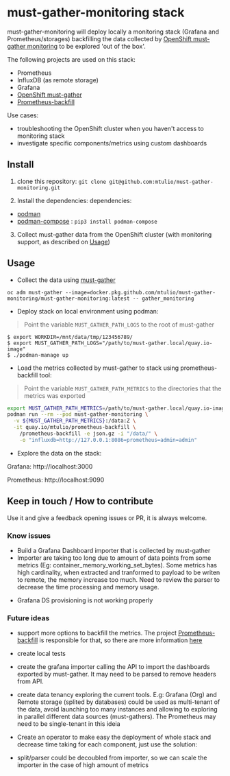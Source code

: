 # must-gather-monitoring stack

must-gather-monitoring will deploy locally a monitoring stack (Grafana and Prometheus/storages) backfilling the data collected by [OpenShift must-gather monitoring](https://github.com/mtulio/must-gather-monitoring/tree/master/must-gather) to be explored 'out of the box'.

The following projects are used on this stack:
- Prometheus
- InfluxDB (as remote storage)
- Grafana
- [OpenShift must-gather](https://github.com/openshift/must-gather/pull/214)
- [Prometheus-backfill](https://github.com/mtulio/prometheus-backfill)

Use cases:
- troubleshooting the OpenShift cluster when you haven't access to monitoring stack
- investigate specific components/metrics using custom dashboards

<!--
## Components

- data-importer: monitor custom storage path looking to extract metrics to must-gather and leave it available to be imported by a backend plugin (influxdb)
1) uploads watcher : container to watch /data/uploads dir and extract metrics files from must-gather.
2) metrics watcher: container to watch /data/metrics gzip metrics' file exported from must-gather
3) backend importer: tsdb parser and importer
4) grafana importer: dashboard importer
- Prometheus: static config reading metrics from remote storage (backfilling metrics to Prometheus, is not available, ATM, so we choosed one simple available RW remote storage: influxdb)
- Grafana: visualize metrics from Promtheus, importing dashboards available on must-gather - and also could have pre-build dashboards
- influxdb: TSDB RW remote storage choosed to backfill metrics exported from Prometheus' on OCP though must-gather
1) influxdb: TSDB
2) chronograf: InfluxDB's UI explorer to InfluxDB importer - reads JSON (response from API), parse and batch import to InfluxDB
-->

## Install

1. clone this repository: `git clone git@github.com:mtulio/must-gather-monitoring.git`

2. Install the dependencies:
dependencies:
- [podman](https://podman.io/)
- [podman-compose](https://github.com/containers/podman-compose) : `pip3 install podman-compose`

3. Collect must-gather data from the OpenShift cluster (with monitoring support, as described on [Usage](#Usage))

## Usage

- Collect the data using [must-gather](./must-gather/README.md)

~~~
oc adm must-gather --image=docker.pkg.github.com/mtulio/must-gather-monitoring/must-gather-monitoring:latest -- gather_monitoring
~~~

- Deploy stack on local environment using podman:

> Point the variable `MUST_GATHER_PATH_LOGS` to the root of must-gather

~~~
$ export WORKDIR=/mnt/data/tmp/123456789/
$ export MUST_GATHER_PATH_LOGS="/path/to/must-gather.local/quay.io-image"
$ ./podman-manage up
~~~

- Load the metrics collected by must-gather to stack using prometheus-backfill tool:

> Point the variable `MUST_GATHER_PATH_METRICS` to the directories that the metrics was exported

~~~bash
export MUST_GATHER_PATH_METRICS=/path/to/must-gather.local/quay.io-image/monitoring/prometheus
podman run --rm --pod must-gather-monitoring \
  -v ${MUST_GATHER_PATH_METRICS}:/data:Z \
  -it quay.io/mtulio/prometheus-backfill \
    /prometheus-backfill -e json.gz -i "/data/" \
    -o "influxdb=http://127.0.0.1:8086=prometheus=admin=admin"
~~~

- Explore the data on the stack:

Grafana: http://localhost:3000

Prometheus: http://localhost:9090

<!--
### Proposal to omg (TODO)

TODO: proposal to integrate with [o-must-gather](https://github.com/kxr/o-must-gather)

prefix: omg monitoring

- deploy <podman|ocp> : deploy stack to podman/ocp
- import <influxdb|grafana|all>: data to stack (Grafana and Influxdb)
- session <list|save> : save current session (MG dir, deployments) to a cache file
-->

## Keep in touch / How to contribute

Use it and give a feedback opening issues or PR, it is always welcome.

### Know issues

- Build a Grafana Dashboard importer that is collected by must-gather
- Importer are taking too long due to amount of data points from some metrics (Eg: container_memory_working_set_bytes). Some metrics has high cardinality, when extracted and tranformed to  payload to be writen to remote, the memory increase too much. Need to review the parser to decrease the time processing and memory usage.
<!--
- data-keeper should extract only the metrics, avoid to use extra space consumption with information non related with monitoring stack
- data-keeper should remove old/processed files
-->
- Grafana DS provisioning is not working properly

### Future ideas

- support more options to backfill the metrics. The project [Prometheus-backfill](https://github.com/mtulio/prometheus-backfill) is responsible for that, so there are more information [here](https://github.com/mtulio/prometheus-backfill#roadmap--how-to-contribute)
- create local tests
- create the grafana importer calling the API to import the dashboards exported by must-gather. It may need to be parsed to remove headers from API.

- create data tenancy exploring the current tools. E.g: Grafana (Org) and Remote storage (splited by databases) could be used as multi-tenant of the data, avoid launching too many instances and allowing to exploring in parallel different data sources (must-gathers). The Prometheus may need to be single-tenant in this ideia

- Create an operator to make easy the deployment of whole stack and decrease time taking for each component, just use the solution:
- split/parser could be decoubled from importer, so we can scale the importer in the case of high amount of metrics
